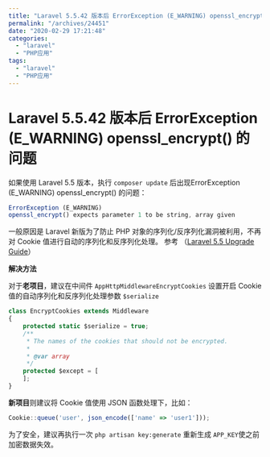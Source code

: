 ```yaml
---
title: "Laravel 5.5.42 版本后 ErrorException (E_WARNING) openssl_encrypt() 的问题"
permalink: "/archives/24451"
date: "2020-02-29 17:21:48"
categories: 
  - "laravel"
  - "PHP应用"
tags: 
  - "laravel"
  - "PHP应用"
---
```


# Laravel 5.5.42 版本后 ErrorException (E_WARNING) openssl_encrypt() 的问题

如果使用 Laravel 5.5 版本，执行 `composer update` 后出现ErrorException (E\_WARNING) openssl\_encrypt() 的问题：

``` js 
ErrorException (E_WARNING)
openssl_encrypt() expects parameter 1 to be string, array given
```

一般原因是 Laravel 新版为了防止 PHP 对象的序列化/反序列化漏洞被利用，不再对 Cookie 值进行自动的序列化和反序列化处理。 参考 （[Laravel 5.5 Upgrade Guide](https://link.zhihu.com/?target=https%3A//laravel.com/docs/5.5/upgrade%23upgrade-5.5.42)）

**解决方法**

对于**老项目**，建议在中间件 `AppHttpMiddlewareEncryptCookies` 设置开启 Cookie 值的自动序列化和反序列化处理参数 `$serialize`

``` js 
class EncryptCookies extends Middleware
{
    protected static $serialize = true;
    /**
     * The names of the cookies that should not be encrypted.
     *
     * @var array
     */
    protected $except = [
    ];
}
```

**新项目**则建议将 Cookie 值使用 JSON 函数处理下，比如：

``` js 
Cookie::queue('user', json_encode(['name' => 'user1']));
```

为了安全，建议再执行一次 `php artisan key:generate` 重新生成 `APP_KEY`使之前加密数据失效。
